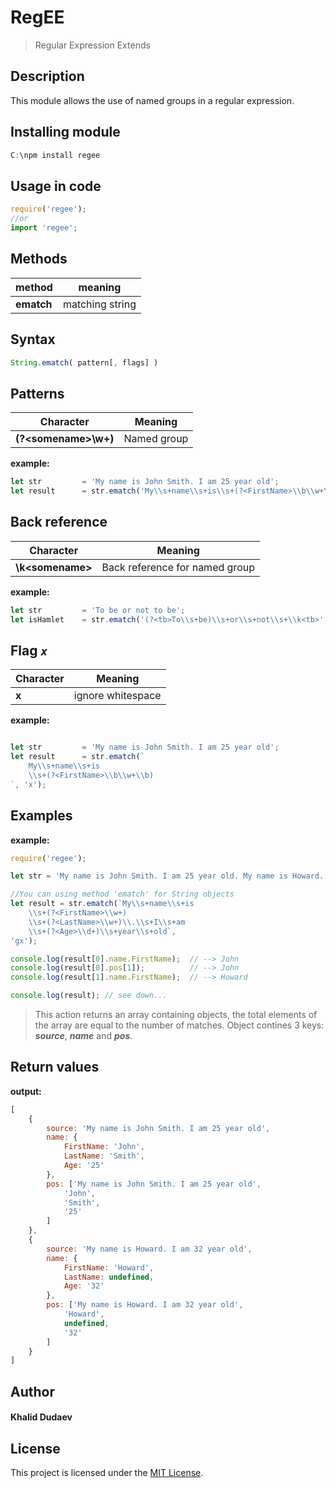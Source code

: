 
# **RegEE** 
>Regular Expression Extends




## Description
This module allows the use of named groups in a regular expression.


## Installing module

```javascript
C:\npm install regee
```

## Usage in code

```javascript
require('regee');
//or
import 'regee';
```


## Methods
|method|meaning|
|-|-|
| **ematch** | matching string |


## Syntax
```javascript
String.ematch( pattern[, flags] )
```

## Patterns

| Character | Meaning |
|--|--|
|**(?\<somename\>\w+)**|Named group|

**example:**
```javascript
let str         = 'My name is John Smith. I am 25 year old';
let result      = str.ematch('My\\s+name\\s+is\\s+(?<FirstName>\\b\\w+\\b)');
```

## Back reference
| Character | Meaning |
|--|--|
|**\k\<somename\>**|Back reference for named group|

**example:**
```javascript
let str         = 'To be or not to be';
let isHamlet    = str.ematch('(?<tb>To\\s+be)\\s+or\\s+not\\s+\\k<tb>', 'i');
```

## Flag ***```x```***
| Character | Meaning |
|--|--|
|**x**| ignore whitespace |

**example:**
```javascript

let str         = 'My name is John Smith. I am 25 year old';
let result      = str.ematch(`
    My\\s+name\\s+is
    \\s+(?<FirstName>\\b\\w+\\b)
`, 'x');
```

## Examples

**example:**
``` javascript
require('regee');

let str = 'My name is John Smith. I am 25 year old. My name is Howard. I am 32 year old.';

//You can using method 'ematch' for String objects
let result = str.ematch(`My\\s+name\\s+is
	\\s+(?<FirstName>\\w+)
	\\s+(?<LastName>\\w+)\\.\\s+I\\s+am
	\\s+(?<Age>\\d+)\\s+year\\s+old`,
'gx');

console.log(result[0].name.FirstName);  // --> John
console.log(result[0].pos[1]);          // --> John
console.log(result[1].name.FirstName);  // --> Howard

console.log(result); // see down...
```


>This action returns an array containing objects, the total elements of the array are equal to the number of matches. Object contines 3 keys: ***source***, ***name*** and ***pos***.


## Return values
**output:**
``` javascript
[
    {
        source: 'My name is John Smith. I am 25 year old',
        name: {
            FirstName: 'John',
            LastName: 'Smith',
            Age: '25'
        },
        pos: ['My name is John Smith. I am 25 year old',
            'John',
            'Smith',
            '25'
        ]
    },
    {
        source: 'My name is Howard. I am 32 year old',
        name: {
            FirstName: 'Howard',
            LastName: undefined,
            Age: '32'
        },
        pos: ['My name is Howard. I am 32 year old',
            'Howard',
            undefined,
            '32'
        ]
    }
]
```



## Author
#### Khalid Dudaev

## License 
This project is licensed under the [MIT License](https://opensource.org/licenses/MIT).

